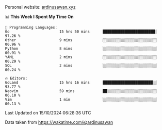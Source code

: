 Personal website: [ardinusawan.xyz](https://ardinusawan.xyz)

<!--START_SECTION:waka-->
📊 **This Week I Spent My Time On** 

```text
💬 Programming Languages: 
Go                       15 hrs 50 mins      ████████████████████████░   97.26 % 
Other                    9 mins              ░░░░░░░░░░░░░░░░░░░░░░░░░   00.96 % 
Python                   8 mins              ░░░░░░░░░░░░░░░░░░░░░░░░░   00.91 % 
YAML                     2 mins              ░░░░░░░░░░░░░░░░░░░░░░░░░   00.29 % 
SQL                      2 mins              ░░░░░░░░░░░░░░░░░░░░░░░░░   00.24 % 

🔥 Editors: 
GoLand                   15 hrs 16 mins      ███████████████████████░░   93.77 % 
Neovim                   59 mins             ██░░░░░░░░░░░░░░░░░░░░░░░   06.10 % 
Vim                      1 min               ░░░░░░░░░░░░░░░░░░░░░░░░░   00.13 % 
```


 Last Updated on 15/10/2024 06:28:36 UTC
<!--END_SECTION:waka-->
Data taken from https://wakatime.com/@ardinusawan

